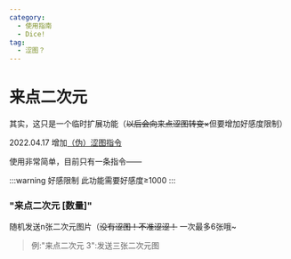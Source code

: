 ```yaml
---
category:
  - 使用指南
  - Dice!
tag:
  - 涩图？
---
```


# 来点二次元

其实，这只是一个临时扩展功能（~~以后会向来点涩图转变×~~但要增加好感度限制）

2022.04.17 增加[（伪）涩图指令](../../nonebot2/setu.md) 

使用非常简单，目前只有一条指令——

:::warning 好感限制
此功能需要好感度≥1000
:::
### "来点二次元 [数量]"

随机发送n张二次元图片（~~没有涩图！不准涩涩！~~ 一次最多6张哦~

> 例:"来点二次元 3":发送三张二次元图